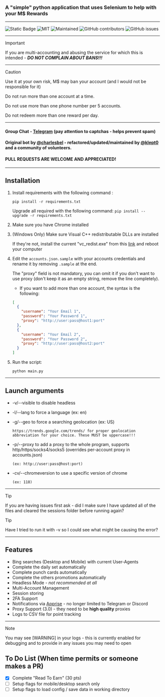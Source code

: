 ### A "simple" python application that uses Selenium to help with your M$ Rewards

---

![Static Badge](https://img.shields.io/badge/Made_in-python-violet?style=for-the-badge)
![MIT](https://img.shields.io/badge/License-MIT-blue.svg?style=for-the-badge)
![Maintained](https://img.shields.io/badge/Maintained%3F-yes-green.svg?style=for-the-badge)
![GitHub contributors](https://img.shields.io/github/contributors/klept0/MS-Rewards-Farmer?style=for-the-badge)
![GitHub issues](https://img.shields.io/github/issues/klept0/MS-Rewards-Farmer?style=for-the-badge)

---

> [!IMPORTANT]
> If you are multi-accounting and abusing the service for which this is intended - **_DO NOT COMPLAIN ABOUT BANS!!!_**

---

> [!CAUTION]
> Use it at your own risk, M$ may ban your account (and I would not be responsible for it)
>
> Do not run more than one account at a time.
>
> Do not use more than one phone number per 5 accounts.
>
> Do not redeem more than one reward per day.

---

#### Group Chat - [Telegram](https://t.me/klept0_MS_Rewards_Farmer/) (pay attention to captchas - helps prevent spam)

#### Original bot by [@charlesbel](https://github.com/charlesbel) - refactored/updated/maintained by [@klept0](https://github.com/klept0) and a community of volunteers.

#### PULL REQUESTS ARE WELCOME AND APPRECIATED!

---

## Installation

1. Install requirements with the following command :

   `pip install -r requirements.txt`

   Upgrade all required with the following command:
   `pip install --upgrade -r requirements.txt`

2. Make sure you have Chrome installed

3. (Windows Only) Make sure Visual C++ redistributable DLLs are installed

   If they're not, install the current "vc_redist.exe" from this [link](https://learn.microsoft.com/en-GB/cpp/windows/latest-supported-vc-redist?view=msvc-170) and reboot your computer

4. Edit the `accounts.json.sample` with your accounts credentials and rename it by removing `.sample` at the end.

   The "proxy" field is not mandatory, you can omit it if you don't want to use proxy (don't keep it as an empty string, remove the line completely).

   - If you want to add more than one account, the syntax is the following:

   ```json
   [
     {
       "username": "Your Email 1",
       "password": "Your Password 1",
       "proxy": "http://user:pass@host1:port"
     },
     {
       "username": "Your Email 2",
       "password": "Your Password 2",
       "proxy": "http://user:pass@host2:port"
     }
   ]
   ```

5. Run the script:

   `python main.py`

---

## Launch arguments

- -v/--visible to disable headless
- -l/--lang to force a language (ex: en)
- -g/--geo to force a searching geolocation (ex: US)

  `https://trends.google.com/trends/ for proper geolocation abbreviation for your choice. These MUST be uppercase!!!`

- -p/--proxy to add a proxy to the whole program, supports http/https/socks4/socks5 (overrides per-account proxy in accounts.json)

  `(ex: http://user:pass@host:port)`

- -cv/--chromeversion to use a specific version of chrome

  `(ex: 118)`

---

> [!TIP]
> If you are having issues first ask - did I make sure I have updated all of the files and cleared the sessions folder before running again?

> [!TIP]
> Have I tried to run it with -v so I could see what might be causing the error?
---

## Features

- Bing searches (Desktop and Mobile) with current User-Agents
- Complete the daily set automatically
- Complete punch cards automatically
- Complete the others promotions automatically
- Headless Mode - _not recommended at all_
- Multi-Account Management
- Session storing
- 2FA Support
- Notifications via [Apprise](https://github.com/caronc/apprise) - no longer limited to Telegram or Discord
- Proxy Support (3.0) - they need to be **high quality** proxies
- Logs to CSV file for point tracking

---

> [!NOTE]
> You may see [WARNING] in your logs - this is currently enabled for debugging and to provide in any issues you may need to open

## To Do List (When time permits or someone makes a PR)

- [x] Complete "Read To Earn" (30 pts)
- [ ] Setup flags for mobile/desktop search only
- [ ] Setup flags to load config / save data in working directory
